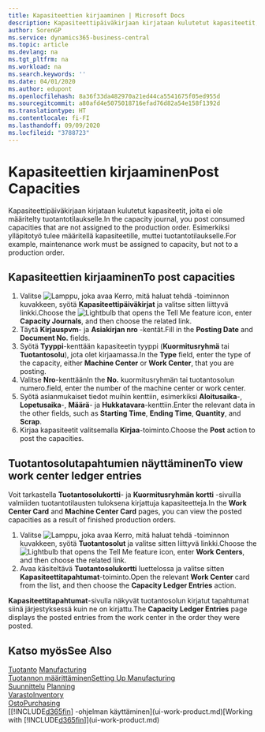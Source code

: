 ```yaml
---
title: Kapasiteettien kirjaaminen | Microsoft Docs
description: Kapasiteettipäiväkirjaan kirjataan kulutetut kapasiteetit, joita ei ole määritelty tuotantotilaukselle. Esimerkiksi ylläpitotyö tulee määritellä kapasiteetille, muttei tuotantotilaukselle.
author: SorenGP
ms.service: dynamics365-business-central
ms.topic: article
ms.devlang: na
ms.tgt_pltfrm: na
ms.workload: na
ms.search.keywords: ''
ms.date: 04/01/2020
ms.author: edupont
ms.openlocfilehash: 8a36f33da482970a21ed44ca5541675f05ed955d
ms.sourcegitcommit: a80afd4e5075018716efad76d82a54e158f1392d
ms.translationtype: HT
ms.contentlocale: fi-FI
ms.lasthandoff: 09/09/2020
ms.locfileid: "3788723"
---
```

# <a name="post-capacities"></a><span data-ttu-id="6f132-104">Kapasiteettien kirjaaminen</span><span class="sxs-lookup"><span data-stu-id="6f132-104">Post Capacities</span></span>
<span data-ttu-id="6f132-105">Kapasiteettipäiväkirjaan kirjataan kulutetut kapasiteetit, joita ei ole määritelty tuotantotilaukselle.</span><span class="sxs-lookup"><span data-stu-id="6f132-105">In the capacity journal, you post consumed capacities that are not assigned to the production order.</span></span> <span data-ttu-id="6f132-106">Esimerkiksi ylläpitotyö tulee määritellä kapasiteetille, muttei tuotantotilaukselle.</span><span class="sxs-lookup"><span data-stu-id="6f132-106">For example, maintenance work must be assigned to capacity, but not to a production order.</span></span>  

## <a name="to-post-capacities"></a><span data-ttu-id="6f132-107">Kapasiteettien kirjaaminen</span><span class="sxs-lookup"><span data-stu-id="6f132-107">To post capacities</span></span>  
1.  <span data-ttu-id="6f132-108">Valitse ![Lamppu, joka avaa Kerro, mitä haluat tehdä -toiminnon](media/ui-search/search_small.png "Kerro, mitä haluat tehdä") kuvakkeen, syötä **Kapasiteettipäiväkirjat** ja valitse sitten liittyvä linkki.</span><span class="sxs-lookup"><span data-stu-id="6f132-108">Choose the ![Lightbulb that opens the Tell Me feature](media/ui-search/search_small.png "Tell me what you want to do") icon, enter **Capacity Journals**, and then choose the related link.</span></span>  
2.  <span data-ttu-id="6f132-109">Täytä **Kirjauspvm**- ja **Asiakirjan nro** -kentät.</span><span class="sxs-lookup"><span data-stu-id="6f132-109">Fill in the **Posting Date** and **Document No.** fields.</span></span>  
3.  <span data-ttu-id="6f132-110">Syötä **Tyyppi**-kenttään kapasiteetin tyyppi (**Kuormitusryhmä** tai **Tuotantosolu**), jota olet kirjaamassa.</span><span class="sxs-lookup"><span data-stu-id="6f132-110">In the **Type** field, enter the type of the capacity, either **Machine Center** or **Work Center**, that you are posting.</span></span>  
4.  <span data-ttu-id="6f132-111">Valitse **Nro**-kenttään</span><span class="sxs-lookup"><span data-stu-id="6f132-111">In the **No.**</span></span> <span data-ttu-id="6f132-112">kuormitusryhmän tai tuotantosolun numero.</span><span class="sxs-lookup"><span data-stu-id="6f132-112">field, enter the number of the machine center or work center.</span></span>  
5.  <span data-ttu-id="6f132-113">Syötä asianmukaiset tiedot muihin kenttiin, esimerkiksi **Aloitusaika**-, **Lopetusaika**-, **Määrä**- ja **Hukkatavara**-kenttiin.</span><span class="sxs-lookup"><span data-stu-id="6f132-113">Enter the relevant data in the other fields, such as **Starting Time**, **Ending Time**, **Quantity**, and **Scrap**.</span></span>  
6.  <span data-ttu-id="6f132-114">Kirjaa kapasiteetit valitsemalla **Kirjaa**-toiminto.</span><span class="sxs-lookup"><span data-stu-id="6f132-114">Choose the **Post** action to post the capacities.</span></span>  

## <a name="to-view-work-center-ledger-entries"></a><span data-ttu-id="6f132-115">Tuotantosolutapahtumien näyttäminen</span><span class="sxs-lookup"><span data-stu-id="6f132-115">To view work center ledger entries</span></span>  
<span data-ttu-id="6f132-116">Voit tarkastella **Tuotantosolukortti**- ja **Kuormitusryhmän kortti** -sivuilla valmiiden tuotantotilausten tuloksena kirjattuja kapasiteetteja.</span><span class="sxs-lookup"><span data-stu-id="6f132-116">In the **Work Center Card** and **Machine Center Card** pages, you can view the posted capacities as a result of finished production orders.</span></span>    
1.  <span data-ttu-id="6f132-117">Valitse ![Lamppu, joka avaa Kerro, mitä haluat tehdä -toiminnon](media/ui-search/search_small.png "Kerro, mitä haluat tehdä") kuvakkeen, syötä **Tuotantosolut** ja valitse sitten liittyvä linkki.</span><span class="sxs-lookup"><span data-stu-id="6f132-117">Choose the ![Lightbulb that opens the Tell Me feature](media/ui-search/search_small.png "Tell me what you want to do") icon, enter **Work Centers**, and then choose the related link.</span></span>  
2.  <span data-ttu-id="6f132-118">Avaa käsiteltävä **Tuotantosolukortti** luettelossa ja valitse sitten **Kapasiteettitapahtumat**-toiminto.</span><span class="sxs-lookup"><span data-stu-id="6f132-118">Open the relevant **Work Center** card from the list, and then choose the **Capacity Ledger Entries** action.</span></span>  

<span data-ttu-id="6f132-119">**Kapasiteettitapahtumat**-sivulla näkyvät tuotantosolun kirjatut tapahtumat siinä järjestyksessä kuin ne on kirjattu.</span><span class="sxs-lookup"><span data-stu-id="6f132-119">The **Capacity Ledger Entries** page displays the posted entries from the work center in the order they were posted.</span></span>   

## <a name="see-also"></a><span data-ttu-id="6f132-120">Katso myös</span><span class="sxs-lookup"><span data-stu-id="6f132-120">See Also</span></span>  
<span data-ttu-id="6f132-121">[Tuotanto](production-manage-manufacturing.md)  </span><span class="sxs-lookup"><span data-stu-id="6f132-121">[Manufacturing](production-manage-manufacturing.md)  </span></span>  
[<span data-ttu-id="6f132-122">Tuotannon määrittäminen</span><span class="sxs-lookup"><span data-stu-id="6f132-122">Setting Up Manufacturing</span></span>](production-configure-production-processes.md)  
<span data-ttu-id="6f132-123">[Suunnittelu](production-planning.md)    </span><span class="sxs-lookup"><span data-stu-id="6f132-123">[Planning](production-planning.md)    </span></span>  
[<span data-ttu-id="6f132-124">Varasto</span><span class="sxs-lookup"><span data-stu-id="6f132-124">Inventory</span></span>](inventory-manage-inventory.md)  
[<span data-ttu-id="6f132-125">Osto</span><span class="sxs-lookup"><span data-stu-id="6f132-125">Purchasing</span></span>](purchasing-manage-purchasing.md)  
<span data-ttu-id="6f132-126">[[!INCLUDE[d365fin](includes/d365fin_md.md)] -ohjelman käyttäminen](ui-work-product.md)</span><span class="sxs-lookup"><span data-stu-id="6f132-126">[Working with [!INCLUDE[d365fin](includes/d365fin_md.md)]](ui-work-product.md)</span></span>
